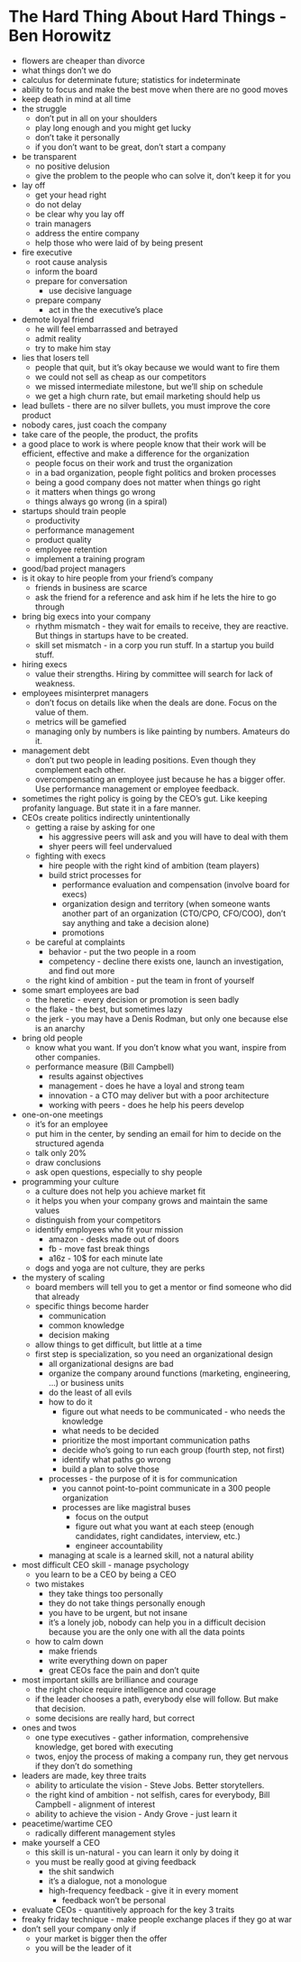 # The Hard Thing About Hard Things - Ben Horowitz

* flowers are cheaper than divorce
* what things don’t we do
* calculus for determinate future; statistics for indeterminate
* ability to focus and make the best move when there are no good moves
* keep death in mind at all time
* the struggle
	* don’t put in all on your shoulders
	* play long enough and you might get lucky
	* don’t take it personally
	* if you don’t want to be great, don’t start a company
* be transparent
	* no positive delusion
	* give the problem to the people who can solve it, don’t keep it for you
* lay off
	* get your head right
	* do not delay
	* be clear why you lay off
	* train managers
	* address the entire company
	* help those who were laid of by being present
* fire executive
	* root cause analysis
	* inform the board
	* prepare for conversation
		* use decisive language
	* prepare company
		* act in the the executive’s place
* demote loyal friend
	* he will feel embarrassed and betrayed
	* admit reality
	* try to make him stay
* lies that losers tell
	* people that quit, but it’s okay because we would want to fire them
	* we could not sell as cheap as our competitors
	* we missed intermediate milestone, but we’ll ship on schedule
	* we get a high churn rate, but email marketing should help us
* lead bullets - there are no silver bullets, you must improve the core product
* nobody cares, just coach the company
* take care of the people, the product, the profits
* a good place to work is where people know that their work will be efficient, effective and make a difference for the organization
	* people focus on their work and trust the organization
	* in a bad organization, people fight politics and broken processes
	* being a good company does not matter when things go right
	* it matters when things go wrong
	* things always go wrong (in a spiral)
* startups should train people
	* productivity
	* performance management
	* product quality
	* employee retention
	* implement a training program
* good/bad project managers
* is it okay to hire people from your friend’s company
	* friends in business are scarce
	* ask the friend for a reference and ask him if he lets the hire to go through
* bring big execs into your company
	* rhythm mismatch - they wait for emails to receive, they are reactive. But things in startups have to be created.
	* skill set mismatch - in a corp you run stuff. In a startup you build stuff.
* hiring execs
	* value their strengths. Hiring by committee will search for lack of weakness.
* employees misinterpret managers
	* don’t focus on details like when the deals are done. Focus on the value of them.
	* metrics will be gamefied
	* managing only by numbers is like painting by numbers. Amateurs do it.
* management debt
	* don’t put two people in leading positions. Even though they complement each other.
	* overcompensating an employee just because he has a bigger offer. Use performance management or employee feedback.
* sometimes the right policy is going by the CEO’s gut. Like keeping profanity language. But state it in a fare manner.
* CEOs create politics indirectly unintentionally
	* getting a raise by asking for one
		* his aggressive peers will ask and you will have to deal with them
		* shyer peers will feel undervalued
	* fighting with execs
		* hire people with the right kind of ambition (team players)
		* build strict processes for
			* performance evaluation and compensation (involve board for execs)
			* organization design and territory (when someone wants another part of an organization (CTO/CPO, CFO/COO), don’t say anything and take a decision alone)
			* promotions
	* be careful at complaints
		* behavior - put the two people in a room
		* competency - decline there exists one, launch an investigation, and find out more
	* the right kind of ambition - put the team in front of yourself
* some smart employees are bad
	* the heretic - every decision or promotion is seen badly
	* the flake - the best, but sometimes lazy
	* the jerk - you may have a Denis Rodman, but only one because else is an anarchy
* bring old people
	* know what you want. If you don’t know what you want, inspire from other companies.
	* performance measure (Bill Campbell)
		* results against objectives
		* management - does he have a loyal and strong team
		* innovation - a CTO may deliver but with a poor architecture
		* working with peers - does he help his peers develop
* one-on-one meetings
	* it’s for an employee
	* put him in the center, by sending an email for him to decide on the structured agenda
	* talk only 20%
	* draw conclusions
	* ask open questions, especially to shy people
* programming your culture
	* a culture does not help you achieve market fit
	* it helps you when your company grows and maintain the same values
	* distinguish from your competitors
	* identify employees who fit your mission
		* amazon - desks made out of doors
		* fb - move fast break things
		* a16z - 10$ for each minute late
	* dogs and yoga are not culture, they are perks
* the mystery of scaling
	* board members will tell you to get a mentor or find someone who did that already
	* specific things become harder
		* communication
		* common knowledge
		* decision making
	* allow things to get difficult, but little at a time
	* first step is specialization, so you need an organizational design
		* all organizational designs are bad
		* organize the company around functions (marketing, engineering, …) or business units
		* do the least of all evils
		* how to do it
			* figure out what needs to be communicated - who needs the knowledge
			* what needs to be decided
			* prioritize the most important communication paths
			* decide who’s going to run each group (fourth step, not first)
			* identify what paths go wrong
			* build a plan to solve those
		* processes - the purpose of it is for communication
			* you cannot point-to-point communicate in a 300 people organization
			* processes are like magistral buses
				* focus on the output
				* figure out what you want at each steep (enough candidates, right candidates, interview, etc.)
				* engineer accountability
		* managing at scale is a learned skill, not a natural ability
* most difficult CEO skill - manage psychology
	* you learn to be a CEO by being a CEO
	* two mistakes
		* they take things too personally
		* they do not take things personally enough
		* you have to be urgent, but not insane
		* it’s a lonely job, nobody can help you in a difficult decision because you are the only one with all the data points
	* how to calm down
		* make friends
		* write everything down on paper
		* great CEOs face the pain and don’t quite
* most important skills are brilliance and courage
	* the right choice require intelligence and courage
	* if the leader chooses a path, everybody else will follow. But make that decision.
	* some decisions are really hard, but correct
* ones and twos
	* one type executives - gather information, comprehensive knowledge, get bored with executing
	* twos, enjoy the process of making a company run, they get nervous if they don’t do something
* leaders are made, key three traits
	* ability to articulate the vision - Steve Jobs. Better storytellers.
	* the right kind of ambition - not selfish, cares for everybody, Bill Campbell - alignment of interest
	* ability to achieve the vision - Andy Grove - just learn it
* peacetime/wartime CEO
	* radically different management styles
* make yourself a CEO
	* this skill is un-natural - you can learn it only by doing it
	* you must be really good at giving feedback
		* the shit sandwich
		* it’s a dialogue, not a monologue
		* high-frequency feedback - give it in every moment
			* feedback won’t be personal
* evaluate CEOs - quantitively approach for the key 3 traits
* freaky friday technique - make people exchange places if they go at war
* don’t sell your company only if
	* your market is bigger then the offer
	* you will be the leader of it
